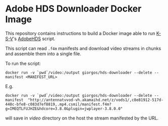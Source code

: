 Adobe HDS Downloader Docker Image
=================================

This repository contains instructions to build a Docker image able to
run [K-S-V](https://github.com/K-S-V/)'s
[AdobeHDS](https://github.com/K-S-V/Scripts/blob/master/AdobeHDS.php) script.

This script can read `.f4m` manifests and download video streams in
chunks and assemble them into a single file.

To run the script:

```
docker run -v `pwd`/video:/output giorgos/hds-downloader --delete --manifest <MANIFEST_URL>
```

E.g.
```
docker run -v `pwd`/video:/output giorgos/hds-downloader --delete --manifest  "http://antennatvvod-vh.akamaihd.net/z/vods1/,c8e81912-517d-448c-bfe8-c083d7ef8819,.mp4.csmil/manifest.f4m?g=IMEQTLFUJHZE&hdcore=3.8.0&plugin=jwplayer-3.8.0.0"
```

will save in *video* directory on the host the stream manifested by the URL.
